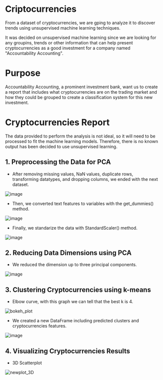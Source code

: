 # Criptocurrencies
From a dataset of cryptocurrencies, we are gping to analyze it to discover trends using unsupervised machine learning techniques. 

It was decided on unsupervised machine learning since we are looking for any groupins, trends or other information that can help present cryptocurrencies as a good investment for a company named "Accountability Accounting".

# Purpose
Accountability Accounting, a prominent investment bank, want us to create a report that includes what cryptocurrencies are on the trading market and how they could be grouped to create a classification system for this new investment.

# Cryptocurrencies Report

The data provided to perform the analysis is not ideal, so it will need to be processed to fit the machine learning models. Therefore, there is no known output has been decided to use unsupervised learning.

## 1. Preprocessing the Data for PCA
- After removing missing values, NaN values, duplicate rows, transforming datatypes, and dropping columns, we ended with the next dataset.

![image](https://user-images.githubusercontent.com/43974872/206102273-68a88f0f-5fa0-4048-813f-8f1cede73fa4.png)

- Then, we converted text features to variables with the get_dummies() method.

![image](https://user-images.githubusercontent.com/43974872/206102752-b77bd251-3e4b-4f42-9347-232e9047b70f.png)

- Finally, we standarize the data with StandardScaler() method.

![image](https://user-images.githubusercontent.com/43974872/206103969-a8a96c11-ca0b-46d3-b68b-e69ce62c3968.png)


## 2. Reducing Data Dimensions using PCA
- We reduced the dimension up to three principal components.

![image](https://user-images.githubusercontent.com/43974872/206108696-f0f10413-eccf-4cc3-b09d-ba3f28aa560d.png)

## 3. Clustering Cryptocurrencies using k-means
- Elbow curve, with this graph we can tell that the best k is 4.

![bokeh_plot](https://user-images.githubusercontent.com/43974872/206112132-958b8556-a8d4-4d76-98f1-232e83a79b66.png)

- We created a new DataFrame including predicted clusters and cryptocurrencies features.

![image](https://user-images.githubusercontent.com/43974872/206111978-4ee61a93-27ff-43bf-a49d-9711909bc5a7.png)

## 4. Visualizing Cryptocurrencies Results
- 3D Scatterplot

![newplot_3D](https://user-images.githubusercontent.com/43974872/206114769-5bd73726-6608-47dd-b84e-aa5ff5cc99fd.png)
